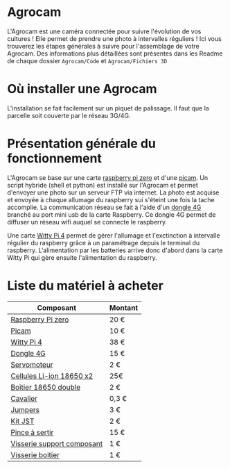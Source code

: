 # Agrocam
L'Agrocam est une caméra connectée pour suivre l'évolution de vos cultures ! Elle permet de prendre une photo à intervalles réguliers !
Ici vous trouverez les étapes générales à suivre pour l'assemblage de votre Agrocam. Des informations plus détaillées sont présentes dans les Readme de chaque dossier ```Agrocam/Code``` et ```Agrocam/Fichiers 3D```



# Où installer une Agrocam
L'installation se fait facilement sur un piquet de palissage. Il faut que la parcelle soit couverte par le réseau 3G/4G.

# Présentation générale du fonctionnement
L'Agrocam se base sur une carte [raspberry pi zero](https://fr.aliexpress.com/item/32862749459.html?spm=a2g0o.productlist.0.0.2db345dfJ8qqIP&algo_pvid=d2d9674d-896a-4ba8-a8f7-3204eff93039&algo_exp_id=d2d9674d-896a-4ba8-a8f7-3204eff93039-56&pdp_ext_f=%7B%22sku_id%22%3A%2265489160780%22%7D&pdp_npi=2%40dis%21EUR%21%2194.15%21%21%21%21%21%400b0a050b16529547418287107e2ee8%2165489160780%21sea) et d'une [picam](https://fr.aliexpress.com/item/4000078355774.html?spm=a2g0o.productlist.0.0.3b0b78afgj07rV&algo_pvid=7b9f3a4e-c2a0-4328-92a0-ba677d3226c6&algo_exp_id=7b9f3a4e-c2a0-4328-92a0-ba677d3226c6-12&pdp_ext_f=%7B%22sku_id%22%3A%2210000000203526796%22%7D&pdp_npi=2%40dis%21EUR%21%219.19%21%21%21%21%21%400b0a050b16529546046245087e2ee8%2110000000203526796%21sea). Un script hybride (shell et python) est installé sur l'Agrocam et permet d'envoyer une photo sur un serveur FTP via internet. La photo est acquise et envoyée à chaque allumage du raspberry sui s'éteint une fois la tache accomplie. La communication réseau se fait à l'aide d'un [dongle 4G](https://fr.aliexpress.com/item/1005004055536615.html?spm=a2g0o.productlist.0.0.598076b34EWXMu&algo_pvid=d27b7dc1-f063-45e8-842d-b50b623dfcb6&algo_exp_id=d27b7dc1-f063-45e8-842d-b50b623dfcb6-6&pdp_ext_f=%7B%22sku_id%22%3A%2212000028196486635%22%7D&pdp_npi=1%40dis%7CEUR%7C%7C14.7%7C%7C%7C%7C%7C%400b0a187916512350350418464e6aef%7C12000028196486635%7Csea) branché au port mini usb de la carte Raspberry. Ce dongle 4G permet de diffuser un réseau wifi auquel se connecte le raspberry. 

Une carte [Witty Pi 4](https://www.gotronic.fr/art-carte-alim-et-rtc-witty-pi-4-35473.htm) permet de gérer l'allumage et l'exctinction à intervalle régulier du raspberry grâce à un paramétrage depuis le terminal du raspberry. L'alimentation par les batteries arrive donc d'abord dans la carte Witty Pi qui gère ensuite l'alimentation du raspberry.

# Liste du matériel à acheter

| Composant | Montant |
| ------------- | ------------- |
| [Raspberry Pi zero](https://fr.aliexpress.com/item/1005002762721660.html?_randl_currency=EUR&_randl_shipto=FR&src=google&aff_fcid=f2c9b3fef8f449de83d249fa6d53ca15-1657007543491-08844-UneMJZVf&aff_fsk=UneMJZVf&aff_platform=aaf&sk=UneMJZVf&aff_trace_key=f2c9b3fef8f449de83d249fa6d53ca15-1657007543491-08844-UneMJZVf&terminal_id=0e5bf68749b0416b9d7676273b58898a&afSmartRedirect=y)  | 20 €  |
| [Picam](https://www.gotronic.fr/art-camera-12-mpx-sc0872-36588.htm) | 10 €  |
| [Witty Pi 4](https://www.gotronic.fr/art-carte-alim-et-rtc-witty-pi-4-35473.htm)  | 38 € |
| [Dongle 4G](https://fr.aliexpress.com/item/1005004055536615.html?spm=a2g0o.productlist.0.0.598076b34EWXMu&algo_pvid=d27b7dc1-f063-45e8-842d-b50b623dfcb6&algo_exp_id=d27b7dc1-f063-45e8-842d-b50b623dfcb6-6&pdp_ext_f=%7B%22sku_id%22%3A%2212000028196486635%22%7D&pdp_npi=1%40dis%7CEUR%7C%7C14.7%7C%7C%7C%7C%7C%400b0a187916512350350418464e6aef%7C12000028196486635%7Csea) | 15 €  |
| [Servomoteur](https://www.gotronic.fr/art-servomoteur-digital-miniature-ft90b-30604.htm) | 2 €  |
| [Cellules Li-ion 18650 x2](https://www.gotronic.fr/art-accu-li-ion-18650-2-5a-29250.htm) | 25€  |
| [Boitier 18650 double](https://www.gotronic.fr/art-coupleur-d-accus-bh12900-38664.htm) | 2 €  |
| [Cavalier](https://www.gotronic.fr/art-cavaliers-femelles-a-languette-cfp17n-35570.htms) | 0,3 €  |
| [Jumpers](https://fr.aliexpress.com/item/1005002118864496.html?spm=a2g0o.productlist.0.0.530740cfAR8qgh&algo_pvid=0429f2d3-4abb-4a2c-b8bd-1748949ab90c&algo_exp_id=0429f2d3-4abb-4a2c-b8bd-1748949ab90c-8&pdp_ext_f=%7B%22sku_id%22%3A%2212000023064345895%22%7D&pdp_npi=2%40dis%21EUR%21%213.29%21%21%214.03%21%21%402100bb5116570122092244505ed183%2112000023064345895%21sea) | 3 €  |
| [Kit JST](https://fr.aliexpress.com/item/1005003422202370.html?spm=a2g0o.productlist.0.0.2eb85a5duk04cJ&algo_pvid=41b3bc5e-84cd-4fbe-933e-c4d3120288d9&algo_exp_id=41b3bc5e-84cd-4fbe-933e-c4d3120288d9-7&pdp_ext_f=%7B%22sku_id%22%3A%2212000025716082488%22%7D&pdp_npi=2%40dis%21EUR%21%212.13%21%21%211.69%21%21%402100bdf016570105419446040ebdca%2112000025716082488%21sea) | 2 € |
| [Pince à sertir](https://fr.aliexpress.com/item/32868911434.html?spm=a2g0o.productlist.0.0.2f587e06bSnjd5&algo_pvid=04e6c361-f4e5-43c0-ad2c-eed0e5f49ecf&algo_exp_id=04e6c361-f4e5-43c0-ad2c-eed0e5f49ecf-47&pdp_ext_f=%7B%22sku_id%22%3A%2266131948288%22%7D&pdp_npi=2%40dis%21EUR%21%2114.12%21%21%217.56%21%21%402100bdf016570107144048375ebdca%2166131948288%21sea) | 15 €  |
| [Visserie support composant](https://fr.aliexpress.com/item/1005002324715062.html?spm=a2g0o.productlist.0.0.764c3f2b8lFqQH&algo_pvid=24349cd5-9301-41b6-af63-d6aa2ae00a2c&algo_exp_id=24349cd5-9301-41b6-af63-d6aa2ae00a2c-4&pdp_ext_f=%7B%22sku_id%22%3A%2212000020091507818%22%7D&pdp_npi=2%40dis%21EUR%21%213.8%21%21%21%21%21%400b0a0ae216570112948036065e4a01%2112000020091507818%21sea) | 1 €  |
| [Visserie boitier](https://fr.aliexpress.com/item/10000150053486.html?spm=a2g0o.productlist.0.0.14261206iFznJY&algo_pvid=ce94aece-006d-4237-84f0-6779d910fc02&algo_exp_id=ce94aece-006d-4237-84f0-6779d910fc02-1&pdp_ext_f=%7B%22sku_id%22%3A%2220000000127991024%22%7D&pdp_npi=2%40dis%21EUR%21%210.91%21%21%21%21%21%400b0a0ae216570113345626393e4a01%2120000000127991024%21sea) | 1 €  |
